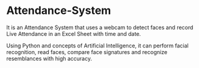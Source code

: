 # Attendance-System
It is an Attendance System that uses a webcam to detect faces and record Live Attendance in an Excel Sheet with time and date.

Using Python and concepts of Artificial Intelligence, it can perform facial recognition, read faces, compare face signatures and recognize resemblances with high accuracy. 
